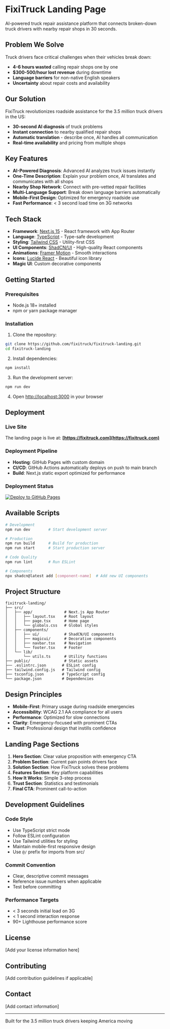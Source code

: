 # FixiTruck Landing Page

AI-powered truck repair assistance platform that connects broken-down truck drivers with nearby repair shops in 30 seconds.

## Problem We Solve

Truck drivers face critical challenges when their vehicles break down:
- **4-6 hours wasted** calling repair shops one by one
- **$300-500/hour lost revenue** during downtime
- **Language barriers** for non-native English speakers
- **Uncertainty** about repair costs and availability

## Our Solution

FixiTruck revolutionizes roadside assistance for the 3.5 million truck drivers in the US:
- **30-second AI diagnosis** of truck problems
- **Instant connection** to nearby qualified repair shops
- **Automatic translation** - describe once, AI handles all communication
- **Real-time availability** and pricing from multiple shops

## Key Features

- **AI-Powered Diagnosis**: Advanced AI analyzes truck issues instantly
- **One-Time Description**: Explain your problem once, AI translates and communicates with all shops
- **Nearby Shop Network**: Connect with pre-vetted repair facilities
- **Multi-Language Support**: Break down language barriers automatically
- **Mobile-First Design**: Optimized for emergency roadside use
- **Fast Performance**: < 3 second load time on 3G networks

## Tech Stack

- **Framework**: [Next.js 15](https://nextjs.org/) - React framework with App Router
- **Language**: [TypeScript](https://www.typescriptlang.org/) - Type-safe development
- **Styling**: [Tailwind CSS](https://tailwindcss.com/) - Utility-first CSS
- **UI Components**: [ShadCN/UI](https://ui.shadcn.com/) - High-quality React components
- **Animations**: [Framer Motion](https://www.framer.com/motion/) - Smooth interactions
- **Icons**: [Lucide React](https://lucide.dev/) - Beautiful icon library
- **Magic UI**: Custom decorative components

## Getting Started

### Prerequisites

- Node.js 18+ installed
- npm or yarn package manager

### Installation

1. Clone the repository:
```bash
git clone https://github.com/fixitruck/fixitruck-landing.git
cd fixitruck-landing
```

2. Install dependencies:
```bash
npm install
```

3. Run the development server:
```bash
npm run dev
```

4. Open [http://localhost:3000](http://localhost:3000) in your browser

## Deployment

### Live Site
The landing page is live at: **[https://fixitruck.com](https://fixitruck.com)**

### Deployment Pipeline
- **Hosting**: GitHub Pages with custom domain
- **CI/CD**: GitHub Actions automatically deploys on push to main branch
- **Build**: Next.js static export optimized for performance

### Deployment Status
[![Deploy to GitHub Pages](https://github.com/fixitruck/fixitruck-landing/actions/workflows/deploy.yml/badge.svg)](https://github.com/fixitruck/fixitruck-landing/actions/workflows/deploy.yml)

## Available Scripts

```bash
# Development
npm run dev        # Start development server

# Production
npm run build      # Build for production
npm run start      # Start production server

# Code Quality
npm run lint       # Run ESLint

# Components
npx shadcn@latest add [component-name]  # Add new UI components
```

## Project Structure

```
fixitruck-landing/
├── src/
│   ├── app/              # Next.js App Router
│   │   ├── layout.tsx    # Root layout
│   │   ├── page.tsx      # Home page
│   │   └── globals.css   # Global styles
│   ├── components/
│   │   ├── ui/           # ShadCN/UI components
│   │   ├── magicui/      # Decorative components
│   │   ├── navbar.tsx    # Navigation
│   │   └── footer.tsx    # Footer
│   └── lib/
│       └── utils.ts      # Utility functions
├── public/               # Static assets
├── .eslintrc.json       # ESLint config
├── tailwind.config.js   # Tailwind config
├── tsconfig.json        # TypeScript config
└── package.json         # Dependencies
```

## Design Principles

- **Mobile-First**: Primary usage during roadside emergencies
- **Accessibility**: WCAG 2.1 AA compliance for all users
- **Performance**: Optimized for slow connections
- **Clarity**: Emergency-focused with prominent CTAs
- **Trust**: Professional design that instills confidence

## Landing Page Sections

1. **Hero Section**: Clear value proposition with emergency CTA
2. **Problem Section**: Current pain points drivers face
3. **Solution Section**: How FixiTruck solves these problems
4. **Features Section**: Key platform capabilities
5. **How It Works**: Simple 3-step process
6. **Trust Section**: Statistics and testimonials
7. **Final CTA**: Prominent call-to-action

## Development Guidelines

### Code Style
- Use TypeScript strict mode
- Follow ESLint configuration
- Use Tailwind utilities for styling
- Maintain mobile-first responsive design
- Use `@/` prefix for imports from src/

### Commit Convention
- Clear, descriptive commit messages
- Reference issue numbers when applicable
- Test before committing

### Performance Targets
- < 3 seconds initial load on 3G
- < 1 second interaction response
- 90+ Lighthouse performance score

## License

[Add your license information here]

## Contributing

[Add contribution guidelines if applicable]

## Contact

[Add contact information]

---

Built for the 3.5 million truck drivers keeping America moving
